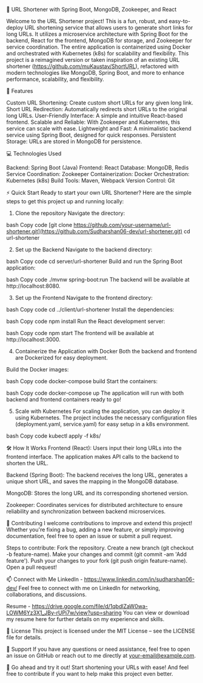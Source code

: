 🚀 URL Shortener with Spring Boot, MongoDB, Zookeeper, and React

Welcome to the URL Shortener project! This is a fun, robust, and easy-to-deploy URL shortening service that allows users to generate short links for long URLs. It utilizes a microservice architecture with Spring Boot for the backend, React for the frontend, MongoDB for storage, and Zookeeper for service coordination. The entire application is containerized using Docker and orchestrated with Kubernetes (k8s) for scalability and flexibility. This project is a reimagined version or taken inspiration of an existing URL shortener (https://github.com/muKaustav/ShortURL), refactored with modern technologies like MongoDB, Spring Boot, and more to enhance performance, scalability, and flexibility.

📌 Features

Custom URL Shortening: Create custom short URLs for any given long link.
Short URL Redirection: Automatically redirects short URLs to the original long URLs.
User-Friendly Interface: A simple and intuitive React-based frontend.
Scalable and Reliable: With Zookeeper and Kubernetes, this service can scale with ease.
Lightweight and Fast: A minimalistic backend service using Spring Boot, designed for quick responses.
Persistent Storage: URLs are stored in MongoDB for persistence.


💻 Technologies Used

Backend: Spring Boot (Java)
Frontend: React
Database: MongoDB, Redis
Service Coordination: Zookeeper
Containerization: Docker
Orchestration: Kubernetes (k8s)
Build Tools: Maven, Webpack
Version Control: Git


⚡ Quick Start
Ready to start your own URL Shortener? Here are the simple steps to get this project up and running locally:

1. Clone the repository
  Navigate the directory:

  bash
  Copy code
  [git clone https://github.com/your-username/url-shortener.git](https://github.com/Sudharshan06-dev/url-shortener.git)
  cd url-shortener

2. Set up the Backend
  Navigate to the backend directory:

  bash
  Copy code
  cd server/url-shortener
  Build and run the Spring Boot application:
  
  bash
  Copy code
  ./mvnw spring-boot:run
  The backend will be available at http://localhost:8080.

3. Set up the Frontend
  Navigate to the frontend directory:

  bash
  Copy code
  cd ../client/url-shortener
  Install the dependencies:
  
  bash
  Copy code
  npm install
  Run the React development server:
  
  bash
  Copy code
  npm start
  The frontend will be available at http://localhost:3000.

4. Containerize the Application with Docker
  Both the backend and frontend are Dockerized for easy deployment.
  
  Build the Docker images:
  
  bash
  Copy code
  docker-compose build
  Start the containers:
  
  bash
  Copy code
  docker-compose up
  The application will run with both backend and frontend containers ready to go!

5. Scale with Kubernetes
  For scaling the application, you can deploy it using Kubernetes. The project includes the necessary configuration files (deployment.yaml, service.yaml) for easy setup in a k8s environment.
  
  bash
  Copy code
  kubectl apply -f k8s/


🛠️ How It Works
Frontend (React): Users input their long URLs into the frontend interface. The application makes API calls to the backend to shorten the URL.

Backend (Spring Boot): The backend receives the long URL, generates a unique short URL, and saves the mapping in the MongoDB database.

MongoDB: Stores the long URL and its corresponding shortened version.

Zookeeper: Coordinates services for distributed architecture to ensure reliability and synchronization between backend microservices.

🤝 Contributing
I welcome contributions to improve and extend this project! Whether you're fixing a bug, adding a new feature, or simply improving documentation, feel free to open an issue or submit a pull request.

Steps to contribute:
Fork the repository.
Create a new branch (git checkout -b feature-name).
Make your changes and commit (git commit -am 'Add feature').
Push your changes to your fork (git push origin feature-name).
Open a pull request!

📫 Connect with Me
LinkedIn - https://www.linkedin.com/in/sudharshan06-dev/
Feel free to connect with me on LinkedIn for networking, collaborations, and discussions.

Resume - https://drive.google.com/file/d/1qbdlZaW0wa-LOWM6Yz3X1_JBy-rUPi7w/view?usp=sharing
You can view or download my resume here for further details on my experience and skills.

📄 License
This project is licensed under the MIT License – see the LICENSE file for details.

💬 Support
If you have any questions or need assistance, feel free to open an issue on GitHub or reach out to me directly at your-email@example.com.

🚀 Go ahead and try it out!
Start shortening your URLs with ease! And feel free to contribute if you want to help make this project even better.
